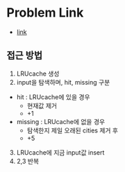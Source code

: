 # Problem Link
- [link](http://tech.kakao.com/2017/09/27/kakao-blind-recruitment-round-1/)

## 접근 방법
1. LRUcache 생성
2. input을 탐색하며, hit, missing 구분
 - hit : LRUcache에 있을 경우
     - 현재값 제거
     - +1
 - missing : LRUcache에 없을 경우
     - 탐색한지 제일 오래된 cities 제거 후
     - +5
3. LRUcache에 지금 input값 insert
4. 2,3 반복
